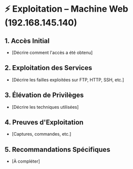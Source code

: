 # ⚡ Exploitation – Machine Web (192.168.145.140)

## 1. Accès Initial
- [Décrire comment l'accès a été obtenu]

## 2. Exploitation des Services
- [Décrire les failles exploitées sur FTP, HTTP, SSH, etc.]

## 3. Élévation de Privilèges
- [Décrire les techniques utilisées]

## 4. Preuves d'Exploitation
- [Captures, commandes, etc.]

## 5. Recommandations Spécifiques
- [À compléter] 